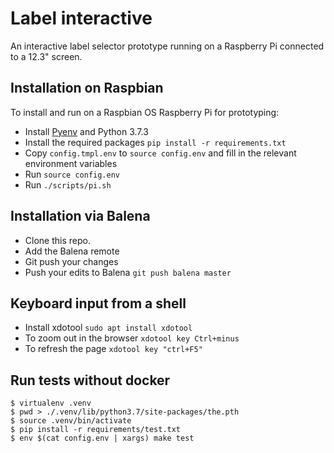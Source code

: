 Label interactive
=================

An interactive label selector prototype running on a Raspberry Pi connected to a 12.3" screen.

## Installation on Raspbian

To install and run on a Raspbian OS Raspberry Pi for prototyping:

* Install [Pyenv](http://www.knight-of-pi.org/pyenv-for-python-version-management-on-raspbian-stretch/) and Python 3.7.3
* Install the required packages `pip install -r requirements.txt`
* Copy `config.tmpl.env` to `source config.env` and fill in the relevant environment variables
* Run `source config.env`
* Run `./scripts/pi.sh`

## Installation via Balena

* Clone this repo.
* Add the Balena remote
* Git push your changes
* Push your edits to Balena `git push balena master`

## Keyboard input from a shell

* Install xdotool `sudo apt install xdotool`
* To zoom out in the browser `xdotool key Ctrl+minus`
* To refresh the page `xdotool key "ctrl+F5"`

## Run tests without docker

```
$ virtualenv .venv
$ pwd > ./.venv/lib/python3.7/site-packages/the.pth
$ source .venv/bin/activate
$ pip install -r requirements/test.txt
$ env $(cat config.env | xargs) make test
```
